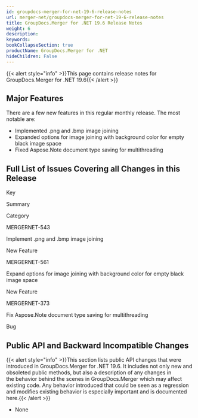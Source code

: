 ```yaml
---
id: groupdocs-merger-for-net-19-6-release-notes
url: merger-net/groupdocs-merger-for-net-19-6-release-notes
title: GroupDocs.Merger for .NET 19.6 Release Notes
weight: 6
description: 
keywords: 
bookCollapseSection: true
productName: GroupDocs.Merger for .NET
hideChildren: False
---
```

{{< alert style="info" >}}This page contains release notes for GroupDocs.Merger for .NET 19.6{{< /alert >}}

## Major Features

There are a few new features in this regular monthly release. The most notable are:

*   Implemented .png and .bmp image joining
*   Expanded options for image joining with background color for empty black image space
*   Fixed Aspose.Note document type saving for multithreading

## Full List of Issues Covering all Changes in this Release

Key

Summary

Category

MERGERNET-543

Implement .png and .bmp image joining

New Feature

MERGERNET-561

Expand options for image joining with background color for empty black image space

New Feature

MERGERNET-373

Fix Aspose.Note document type saving for multithreading

Bug

## Public API and Backward Incompatible Changes

{{< alert style="info" >}}This section lists public API changes that were introduced in GroupDocs.Merger for .NET 19.6. It includes not only new and obsoleted public methods, but also a description of any changes in the behavior behind the scenes in GroupDocs.Merger which may affect existing code. Any behavior introduced that could be seen as a regression and modifies existing behavior is especially important and is documented here.{{< /alert >}}

*   None

